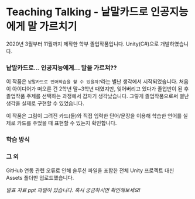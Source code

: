 # Teaching Talking - 낱말카드로 인공지능에게 말 가르치기

2020년 3월부터 11월까지 제작한 학부 졸업작품입니다. Unity(C#)으로 개발하였습니다.

### 낱말카드로... 인공지능에게... 말을 가르쳐??

이 작품은 `낱말카드로 언어학습을 할 수 있을까?`라는 별난 생각에서 시작되었습니다. 처음 이 아이디어가 떠오른 건 2학년 말~3학년 때였지만, 잊어버리고 있다가 졸업반이 된 후 졸업작품 주제를 선택하는 과정에서 갑자기 생각났습니다. 그렇게 졸업작품으로써 별난 생각을 실제로 구현할 수 있었습니다.

이 작품은 그림이 그려진 카드(들)와 직접 입력한 단어/문장을 이용해 학습한 언어를 실제로 카드를 주었을 때 표현할 수 있는지 확인합니다.

### 학습 방식

### 그 외
GitHub 연동 관련 오류로 인해 솔루션 파일을 포함한 전체 Unity 프로젝트 대신 Assets 폴더만 업로드했습니다.

*발표 자료 ppt 파일이 있습니다. 혹시 궁금하시면 확인해보세요!*